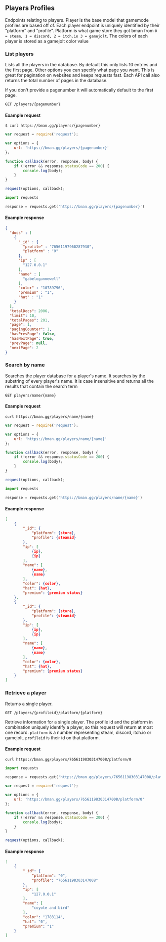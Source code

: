 ## Players Profiles

Endpoints relating to players. Player is the base model that gamemode profiles are based off of. Each player endpoint is uniquely identified by their "platform" and "profile". Platform is what game store they got bman from `0 = steam, 1 = discord, 2 = itch.io 3 = gamejolt`. The colors of each player is stored as a gamejolt color value

### List players

Lists all the players in the database. By default this only lists 10 entries and the first page. Other options you can specify what page you want. This is great for pagination on websites and keeps requests fast. Each API call also returns the total number of pages in the database. 

If you don't provide a pagenumber it will automatically default to the first page.

```endpoint
GET /players/{pagenumber}
```

#### Example request

```curl
$ curl https://bman.gg/players/{pagenumber}
```

```javascript
var request = require('request');

var options = {
    url: 'https://bman.gg/players/{pagenumber}'
};

function callback(error, response, body) {
    if (!error && response.statusCode == 200) {
        console.log(body);
    }
}

request(options, callback);
```

```python
import requests

response = requests.get('https://bman.gg/players/{pagenumber}')
```

#### Example response

```json
{
  "docs" : [
    {
      "_id" : {
        "profile" : "76561197960287930",
        "platform" : "0"
      },
      "ip" : [
        "127.0.0.1"
      ],
      "name" : [
        "gabelogannewell"
      ],
      "color" : "10789796",
      "premium" : "1",
      "hat" : "1"
    }
  ],
  "totalDocs": 2006,
  "limit": 10,
  "totalPages": 201,
  "page": 1,
  "pagingCounter": 1,
  "hasPrevPage": false,
  "hasNextPage": true,
  "prevPage": null,
  "nextPage": 2
}
```

### Search by name

Searches the player database for a player's name. It searches by the substring of every player's name. It is case insensitive and returns all the results that contain the search term

```endpoint
GET players/name/{name}
```

#### Example request

```curl
curl https://bman.gg/players/name/{name}
```


```javascript
var request = require('request');

var options = {
    url: 'https://bman.gg/players/name/{name}'
};

function callback(error, response, body) {
    if (!error && response.statusCode == 200) {
        console.log(body);
    }
}

request(options, callback);
```

```python
import requests

response = requests.get('https://bman.gg/players/name/{name}')
```

#### Example response

```json
[
    {
        "_id": {
            "platform": {store},
            "profile": {steamid}
        },
        "ip": [
            {ip},
            {ip}
        ],
        "name": [
            {name},
            {name}
        ],
        "color": {color},
        "hat": {hat},
        "premium": {premium status}
    },
    {
        "_id": {
            "platform": {store},
            "profile": {steamid}
        },
        "ip": [
            {ip},
            {ip}
        ],
        "name": [
            {name},
            {name}
        ],
        "color": {color},
        "hat": {hat},
        "premium": {premium status}
    }
]
```

### Retrieve a player

Returns a single player.

```endpoint
GET /players/{profileid}/platform/{platform}
```

Retrieve information for a single player. The profile id and the platform in combination uniquely identify a player, so this request will return at most one record. `platform` is a number representing steam, discord, itch.io or gamejolt. `profileid` is their id on that platform.

#### Example request

```curl
curl https://bman.gg/players/76561198303147008/platform/0
```


```python
import requests

response = requests.get('https://bman.gg/players/76561198303147008/platform/0')
```

```javascript
var request = require('request');

var options = {
    url: 'https://bman.gg/players/76561198303147008/platform/0'
};

function callback(error, response, body) {
    if (!error && response.statusCode == 200) {
        console.log(body);
    }
}

request(options, callback);
```

#### Example response

```json
[
    {
        "_id": {
            "platform": "0",
            "profile": "76561198303147008"
        },
        "ip": [
            "127.0.0.1"
        ],
        "name": [
            "coyote and bird"
        ],
        "color": "1783114",
        "hat": "0",
        "premium": "1"
    }
]
```
